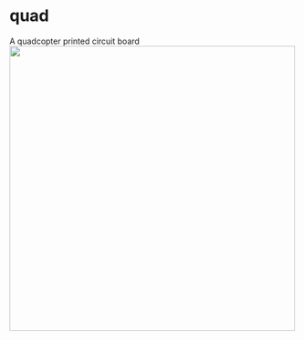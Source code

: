 # quad
A quadcopter printed circuit board  
<img src="https://github.com/user-attachments/assets/4b4a6fd8-8dff-4871-bce1-8fc047493cfa" width="500"/>
